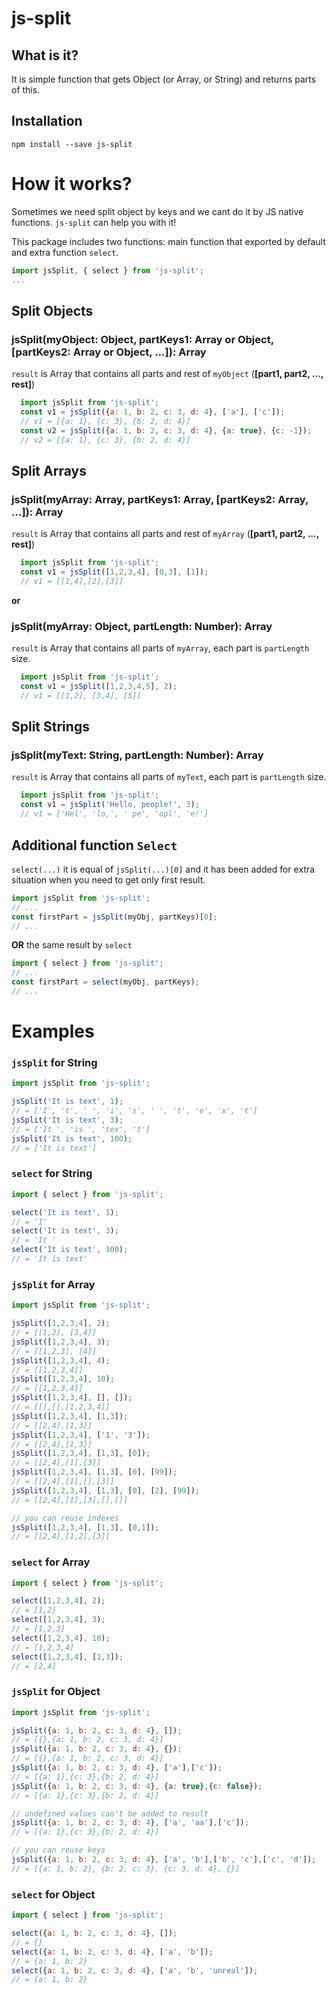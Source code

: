 # js-split

## What is it?

It is simple function that gets Object (or Array, or String) and returns parts of this.

## Installation

```
npm install --save js-split
```

# How it works?
Sometimes we need split object by keys and we cant do it by JS native functions. `js-split` can help you with it!

This package includes two functions: main function that exported by default and extra function `select`.

```javascript
import jsSplit, { select } from 'js-split';
...
```

## Split Objects

### jsSplit(myObject: Object, partKeys1: Array or Object, [partKeys2: Array or Object, ...]): Array

`result` is Array that contains all parts and rest of `myObject` (**[part1, part2, ..., rest]**)


```javascript
  import jsSplit from 'js-split';
  const v1 = jsSplit({a: 1, b: 2, c: 3, d: 4}, ['a'], ['c']); 
  // v1 = [{a: 1}, {c: 3}, {b: 2, d: 4}]
  const v2 = jsSplit({a: 1, b: 2, c: 3, d: 4}, {a: true}, {c: -1}); 
  // v2 = [{a: 1}, {c: 3}, {b: 2, d: 4}]
```

## Split Arrays

### jsSplit(myArray: Array, partKeys1: Array, [partKeys2: Array, ...]): Array

`result` is Array that contains all parts and rest of `myArray` (**[part1, part2, ..., rest]**)

```javascript
  import jsSplit from 'js-split';
  const v1 = jsSplit([1,2,3,4], [0,3], [1]); 
  // v1 = [[1,4],[2],[3]]
```

**or**
### jsSplit(myArray: Object, partLength: Number): Array
`result` is Array that contains all parts of `myArray`, each part is `partLength` size.

```javascript
  import jsSplit from 'js-split';
  const v1 = jsSplit([1,2,3,4,5], 2); 
  // v1 = [[1,2], [3,4], [5]]
```

## Split Strings

### jsSplit(myText: String, partLength: Number): Array

`result` is Array that contains all parts of `myText`, each part is `partLength` size.

```javascript
  import jsSplit from 'js-split';
  const v1 = jsSplit('Hello, people!', 3); 
  // v1 = ['Hel', 'lo,', ' pe', 'opl', 'e!']
```

## Additional function `Select`

`select(...)` it is equal of `jsSplit(...)[0]` and it has been added for extra situation when you need to get only first result.

```javascript
import jsSplit from 'js-split';
// ...
const firstPart = jsSplit(myObj, partKeys)[0];
// ...
```

**OR** the same result by `select`

```javascript
import { select } from 'js-split';
// ...
const firstPart = select(myObj, partKeys);
// ...
```

# Examples

### `jsSplit` for String
```javascript
import jsSplit from 'js-split';

jsSplit('It is text', 1); 
// = ['I', 't', ' ', 'i', 's', ' ', 't', 'e', 'x', 't']
jsSplit('It is text', 3); 
// = ['It ', 'is ', 'tex', 't']
jsSplit('It is text', 100); 
// = ['It is text']
```

### `select` for String
```javascript
import { select } from 'js-split';

select('It is text', 1); 
// = 'I'
select('It is text', 3); 
// = 'It '
select('It is text', 100); 
// = 'It is text'
```

### `jsSplit` for Array
```javascript
import jsSplit from 'js-split';

jsSplit([1,2,3,4], 2); 
// = [[1,2], [3,4]]
jsSplit([1,2,3,4], 3); 
// = [[1,2,3], [4]]
jsSplit([1,2,3,4], 4); 
// = [[1,2,3,4]]
jsSplit([1,2,3,4], 10); 
// = [[1,2,3,4]]
jsSplit([1,2,3,4], [], []); 
// = [[],[],[1,2,3,4]]
jsSplit([1,2,3,4], [1,3]); 
// = [[2,4],[1,3]]
jsSplit([1,2,3,4], ['1', '3']); 
// = [[2,4],[1,3]]
jsSplit([1,2,3,4], [1,3], [0]); 
// = [[2,4],[1],[3]]
jsSplit([1,2,3,4], [1,3], [0], [99]); 
// = [[2,4],[1],[],[3]]
jsSplit([1,2,3,4], [1,3], [0], [2], [99]); 
// = [[2,4],[1],[3],[],[]]

// you can reuse indexes
jsSplit([1,2,3,4], [1,3], [0,1]); 
// = [[2,4],[1,2],[3]]
```

### `select` for Array
```javascript
import { select } from 'js-split';

select([1,2,3,4], 2); 
// = [1,2]
select([1,2,3,4], 3); 
// = [1,2,3]
select([1,2,3,4], 10); 
// = [1,2,3,4]
select([1,2,3,4], [1,3]); 
// = [2,4]
```

### `jsSplit` for Object
```javascript
import jsSplit from 'js-split';

jsSplit({a: 1, b: 2, c: 3, d: 4}, []); 
// = [{},{a: 1, b: 2, c: 3, d: 4}]
jsSplit({a: 1, b: 2, c: 3, d: 4}, {}); 
// = [{},{a: 1, b: 2, c: 3, d: 4}]
jsSplit({a: 1, b: 2, c: 3, d: 4}, ['a'],['c']); 
// = [{a: 1},{c: 3},{b: 2, d: 4}]
jsSplit({a: 1, b: 2, c: 3, d: 4}, {a: true},{c: false}); 
// = [{a: 1},{c: 3},{b: 2, d: 4}]

// undefined values can't be added to result
jsSplit({a: 1, b: 2, c: 3, d: 4}, ['a', 'aa'],['c']); 
// = [{a: 1},{c: 3},{b: 2, d: 4}]

// you can reuse keys
jsSplit({a: 1, b: 2, c: 3, d: 4}, ['a', 'b'],['b', 'c'],['c', 'd']); 
// = [{a: 1, b: 2}, {b: 2, c: 3}, {c: 3, d: 4}, {}]
```

### `select` for Object
```javascript
import { select } from 'js-split';

select({a: 1, b: 2, c: 3, d: 4}, []); 
// = {}
select({a: 1, b: 2, c: 3, d: 4}, ['a', 'b']); 
// = {a: 1, b: 2}
select({a: 1, b: 2, c: 3, d: 4}, ['a', 'b', 'unreal']); 
// = {a: 1, b: 2}
```
